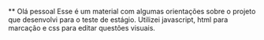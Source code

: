 ** Olá pessoal 
Esse é um material com algumas orientações sobre o projeto que desenvolvi para o teste de estágio.
Utilizei javascript, html para marcação e css para editar questões visuais.
